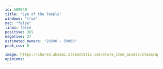 ```yaml
---
id: 589940
title: "Eye of the Temple"
windows: "true"
mac: "false"
linux: false
positive: 365
negative: 27
estimated_owners: "20000 - 50000"
peak_ccu: 0

image: https://shared.akamai.steamstatic.com/store_item_assets/steam/apps/589940/header.jpg?t=1723620026
opinions:
---
```

